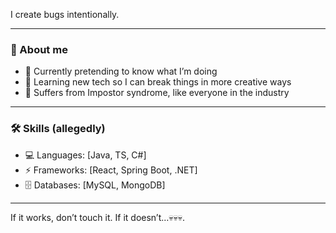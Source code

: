 I create bugs intentionally.

---

### 🧩 About me
- 🔭 Currently pretending to know what I’m doing  
- 🌱 Learning new tech so I can break things in more creative ways
- 🙏 Suffers from Impostor syndrome, like everyone in the industry

---

### 🛠️ Skills (allegedly)
- 💻 Languages: [Java, TS, C#]  
- ⚡ Frameworks: [React, Spring Boot, .NET]  
- 🗄️ Databases: [MySQL, MongoDB]  

---

If it works, don’t touch it. If it doesn’t…💀💀💀.
